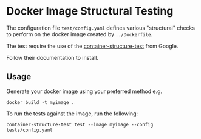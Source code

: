 # Docker Image Structural Testing
The configuration file `test/config.yaml` defines various "structural" checks to perform on the docker image created by `../Dockerfile`.

The test require the use of the [container-structure-test](https://github.com/GoogleContainerTools/container-structure-test) from Google.

Follow their documentation to install.

## Usage
Generate your docker image using your preferred method e.g.
```shell
docker build -t myimage .
```

To run the tests against the image, run the following:
```shell
container-structure-test test --image myimage --config tests/config.yaml
```
